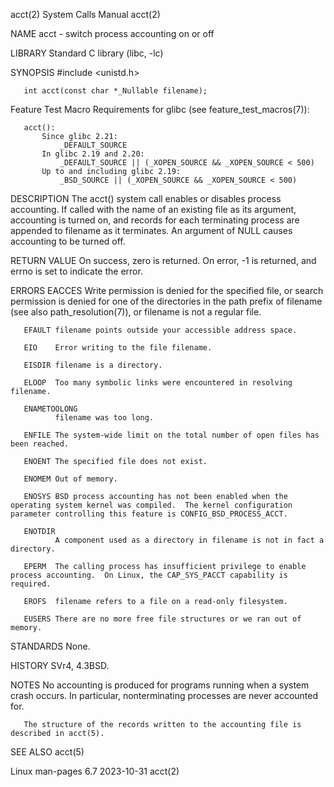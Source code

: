 acct(2)                                                                                     System Calls Manual                                                                                     acct(2)

NAME
       acct - switch process accounting on or off

LIBRARY
       Standard C library (libc, -lc)

SYNOPSIS
       #include <unistd.h>

       int acct(const char *_Nullable filename);

   Feature Test Macro Requirements for glibc (see feature_test_macros(7)):

       acct():
           Since glibc 2.21:
               _DEFAULT_SOURCE
           In glibc 2.19 and 2.20:
               _DEFAULT_SOURCE || (_XOPEN_SOURCE && _XOPEN_SOURCE < 500)
           Up to and including glibc 2.19:
               _BSD_SOURCE || (_XOPEN_SOURCE && _XOPEN_SOURCE < 500)

DESCRIPTION
       The  acct()  system call enables or disables process accounting.  If called with the name of an existing file as its argument, accounting is turned on, and records for each terminating process are
       appended to filename as it terminates.  An argument of NULL causes accounting to be turned off.

RETURN VALUE
       On success, zero is returned.  On error, -1 is returned, and errno is set to indicate the error.

ERRORS
       EACCES Write permission is denied for the specified file, or search permission is denied for one of the directories in the path prefix of filename (see also path_resolution(7)), or filename is not
              a regular file.

       EFAULT filename points outside your accessible address space.

       EIO    Error writing to the file filename.

       EISDIR filename is a directory.

       ELOOP  Too many symbolic links were encountered in resolving filename.

       ENAMETOOLONG
              filename was too long.

       ENFILE The system-wide limit on the total number of open files has been reached.

       ENOENT The specified file does not exist.

       ENOMEM Out of memory.

       ENOSYS BSD process accounting has not been enabled when the operating system kernel was compiled.  The kernel configuration parameter controlling this feature is CONFIG_BSD_PROCESS_ACCT.

       ENOTDIR
              A component used as a directory in filename is not in fact a directory.

       EPERM  The calling process has insufficient privilege to enable process accounting.  On Linux, the CAP_SYS_PACCT capability is required.

       EROFS  filename refers to a file on a read-only filesystem.

       EUSERS There are no more free file structures or we ran out of memory.

STANDARDS
       None.

HISTORY
       SVr4, 4.3BSD.

NOTES
       No accounting is produced for programs running when a system crash occurs.  In particular, nonterminating processes are never accounted for.

       The structure of the records written to the accounting file is described in acct(5).

SEE ALSO
       acct(5)

Linux man-pages 6.7                                                                              2023-10-31                                                                                         acct(2)

